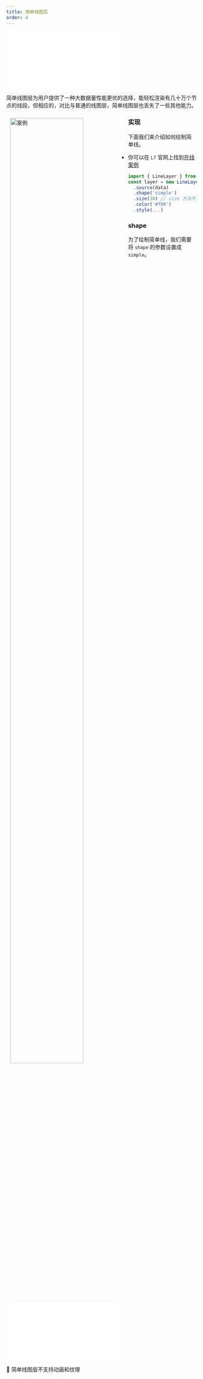 ```yaml
---
title: 简单线图层
order: 4
---
```

<embed src="@/docs/api/common/style.md"></embed>

简单线图层为用户提供了一种大数据量性能更优的选择，能轻松渲染有几十万个节点的线段，但相应的，对比与普通的线图层，简单线图层也丢失了一些其他能力。

<div>
  <div style="width:60%;float:left; margin: 10px;">
    <img  width="80%" alt="案例" src='https://gw.alipayobjects.com/mdn/rms_816329/afts/img/A*HulgSKEJAKMAAAAAAAAAAAAAARQnAQ'>
  </div>
</div>

### 实现

下面我们来介绍如何绘制简单线。

- 你可以在 `L7` 官网上找到[在线案例](/examples/gallery/animate#grid)

```javascript
import { LineLayer } from '@antv/l7';
const layer = new LineLayer()
  .source(data)
  .shape('simple')
  .size(10) // size 方法不生效 线宽始终为 1px
  .color('#f00')
  .style(...)
```

### shape

为了绘制简单线，我们需要将 `shape` 的参数设置成 `simple`。

<embed src="@/docs/api/common/features/linear.zh.md"></embed>

🌟 简单线图层不支持动画和纹理
